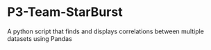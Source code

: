 # P3-Team-StarBurst
A python script that finds and displays correlations between multiple datasets using Pandas
